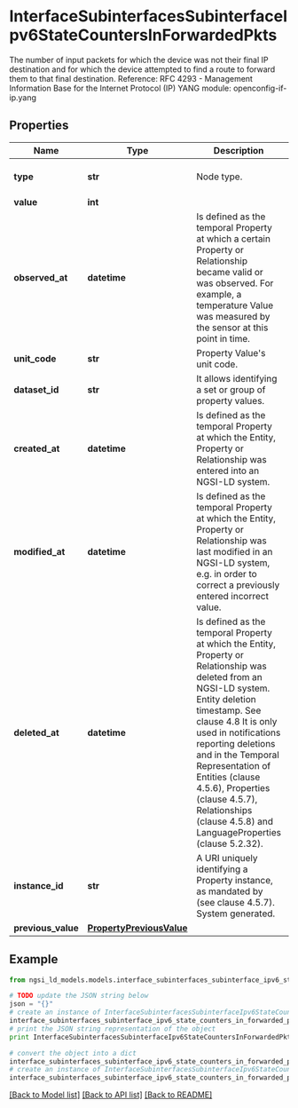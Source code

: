 # InterfaceSubinterfacesSubinterfaceIpv6StateCountersInForwardedPkts

The number of input packets for which the device was not their final IP destination and for which the device attempted to find a route to forward them to that final destination.  Reference: RFC 4293 - Management Information Base for the Internet Protocol (IP)  YANG module: openconfig-if-ip.yang 

## Properties

Name | Type | Description | Notes
------------ | ------------- | ------------- | -------------
**type** | **str** | Node type.  | [optional] [default to 'Property']
**value** | **int** |  | 
**observed_at** | **datetime** | Is defined as the temporal Property at which a certain Property or Relationship became valid or was observed. For example, a temperature Value was measured by the sensor at this point in time.  | [optional] 
**unit_code** | **str** | Property Value&#39;s unit code.  | [optional] 
**dataset_id** | **str** | It allows identifying a set or group of property values.  | [optional] 
**created_at** | **datetime** | Is defined as the temporal Property at which the Entity, Property or Relationship was entered into an NGSI-LD system.  | [optional] [readonly] 
**modified_at** | **datetime** | Is defined as the temporal Property at which the Entity, Property or Relationship was last modified in an NGSI-LD system, e.g. in order to correct a previously entered incorrect value.  | [optional] [readonly] 
**deleted_at** | **datetime** | Is defined as the temporal Property at which the Entity, Property or Relationship was deleted from an NGSI-LD system.  Entity deletion timestamp. See clause 4.8 It is only used in notifications reporting deletions and in the Temporal Representation of Entities (clause 4.5.6), Properties (clause 4.5.7), Relationships (clause 4.5.8) and LanguageProperties (clause 5.2.32).  | [optional] [readonly] 
**instance_id** | **str** | A URI uniquely identifying a Property instance, as mandated by (see clause 4.5.7). System generated.  | [optional] [readonly] 
**previous_value** | [**PropertyPreviousValue**](PropertyPreviousValue.md) |  | [optional] 

## Example

```python
from ngsi_ld_models.models.interface_subinterfaces_subinterface_ipv6_state_counters_in_forwarded_pkts import InterfaceSubinterfacesSubinterfaceIpv6StateCountersInForwardedPkts

# TODO update the JSON string below
json = "{}"
# create an instance of InterfaceSubinterfacesSubinterfaceIpv6StateCountersInForwardedPkts from a JSON string
interface_subinterfaces_subinterface_ipv6_state_counters_in_forwarded_pkts_instance = InterfaceSubinterfacesSubinterfaceIpv6StateCountersInForwardedPkts.from_json(json)
# print the JSON string representation of the object
print InterfaceSubinterfacesSubinterfaceIpv6StateCountersInForwardedPkts.to_json()

# convert the object into a dict
interface_subinterfaces_subinterface_ipv6_state_counters_in_forwarded_pkts_dict = interface_subinterfaces_subinterface_ipv6_state_counters_in_forwarded_pkts_instance.to_dict()
# create an instance of InterfaceSubinterfacesSubinterfaceIpv6StateCountersInForwardedPkts from a dict
interface_subinterfaces_subinterface_ipv6_state_counters_in_forwarded_pkts_form_dict = interface_subinterfaces_subinterface_ipv6_state_counters_in_forwarded_pkts.from_dict(interface_subinterfaces_subinterface_ipv6_state_counters_in_forwarded_pkts_dict)
```
[[Back to Model list]](../README.md#documentation-for-models) [[Back to API list]](../README.md#documentation-for-api-endpoints) [[Back to README]](../README.md)


